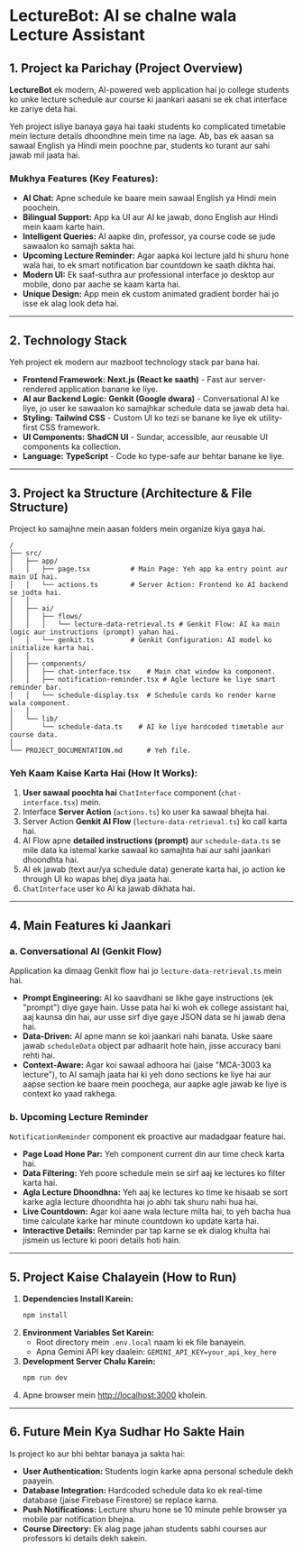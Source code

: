 # LectureBot: AI se chalne wala Lecture Assistant

## 1. Project ka Parichay (Project Overview)

**LectureBot** ek modern, AI-powered web application hai jo college students ko unke lecture schedule aur course ki jaankari aasani se ek chat interface ke zariye deta hai.

Yeh project isliye banaya gaya hai taaki students ko complicated timetable mein lecture details dhoondhne mein time na lage. Ab, bas ek aasan sa sawaal English ya Hindi mein poochne par, students ko turant aur sahi jawab mil jaata hai.

### Mukhya Features (Key Features):

*   **AI Chat:** Apne schedule ke baare mein sawaal English ya Hindi mein poochein.
*   **Bilingual Support:** App ka UI aur AI ke jawab, dono English aur Hindi mein kaam karte hain.
*   **Intelligent Queries:** AI aapke din, professor, ya course code se jude sawaalon ko samajh sakta hai.
*   **Upcoming Lecture Reminder:** Agar aapka koi lecture jald hi shuru hone wala hai, to ek smart notification bar countdown ke saath dikhta hai.
*   **Modern UI:** Ek saaf-suthra aur professional interface jo desktop aur mobile, dono par aache se kaam karta hai.
*   **Unique Design:** App mein ek custom animated gradient border hai jo isse ek alag look deta hai.

---

## 2. Technology Stack

Yeh project ek modern aur mazboot technology stack par bana hai.

*   **Frontend Framework:** **Next.js (React ke saath)** - Fast aur server-rendered application banane ke liye.
*   **AI aur Backend Logic:** **Genkit (Google dwara)** - Conversational AI ke liye, jo user ke sawaalon ko samajhkar schedule data se jawab deta hai.
*   **Styling:** **Tailwind CSS** - Custom UI ko tezi se banane ke liye ek utility-first CSS framework.
*   **UI Components:** **ShadCN UI** - Sundar, accessible, aur reusable UI components ka collection.
*   **Language:** **TypeScript** - Code ko type-safe aur behtar banane ke liye.

---

## 3. Project ka Structure (Architecture & File Structure)

Project ko samajhne mein aasan folders mein organize kiya gaya hai.

```
/
├── src/
│   ├── app/
│   │   ├── page.tsx          # Main Page: Yeh app ka entry point aur main UI hai.
│   │   └── actions.ts        # Server Action: Frontend ko AI backend se jodta hai.
│   │
│   ├── ai/
│   │   ├── flows/
│   │   │   └── lecture-data-retrieval.ts # Genkit Flow: AI ka main logic aur instructions (prompt) yahan hai.
│   │   └── genkit.ts         # Genkit Configuration: AI model ko initialize karta hai.
│   │
│   ├── components/
│   │   ├── chat-interface.tsx    # Main chat window ka component.
│   │   ├── notification-reminder.tsx # Agle lecture ke liye smart reminder bar.
│   │   └── schedule-display.tsx  # Schedule cards ko render karne wala component.
│   │
│   └── lib/
│       └── schedule-data.ts    # AI ke liye hardcoded timetable aur course data.
│
└── PROJECT_DOCUMENTATION.md      # Yeh file.
```

### Yeh Kaam Kaise Karta Hai (How It Works):

1.  **User sawaal poochta hai** `ChatInterface` component (`chat-interface.tsx`) mein.
2.  Interface **Server Action** (`actions.ts`) ko user ka sawaal bhejta hai.
3.  Server Action **Genkit AI Flow** (`lecture-data-retrieval.ts`) ko call karta hai.
4.  AI Flow apne **detailed instructions (prompt)** aur `schedule-data.ts` se mile data ka istemal karke sawaal ko samajhta hai aur sahi jaankari dhoondhta hai.
5.  AI ek jawab (text aur/ya schedule data) generate karta hai, jo action ke through UI ko wapas bhej diya jaata hai.
6.  `ChatInterface` user ko AI ka jawab dikhata hai.

---

## 4. Main Features ki Jaankari

### a. Conversational AI (Genkit Flow)

Application ka dimaag Genkit flow hai jo `lecture-data-retrieval.ts` mein hai.

*   **Prompt Engineering:** AI ko saavdhani se likhe gaye instructions (ek "prompt") diye gaye hain. Usse pata hai ki woh ek college assistant hai, aaj kaunsa din hai, aur usse sirf diye gaye JSON data se hi jawab dena hai.
*   **Data-Driven:** AI apne mann se koi jaankari nahi banata. Uske saare jawab `scheduleData` object par adhaarit hote hain, jisse accuracy bani rehti hai.
*   **Context-Aware:** Agar koi sawaal adhoora hai (jaise "MCA-3003 ka lecture"), to AI samajh jaata hai ki yeh dono sections ke liye hai aur aapse section ke baare mein poochega, aur aapke agle jawab ke liye is context ko yaad rakhega.

### b. Upcoming Lecture Reminder

`NotificationReminder` component ek proactive aur madadgaar feature hai.

*   **Page Load Hone Par:** Yeh component current din aur time check karta hai.
*   **Data Filtering:** Yeh poore schedule mein se sirf aaj ke lectures ko filter karta hai.
*   **Agla Lecture Dhoondhna:** Yeh aaj ke lectures ko time ke hisaab se sort karke agla lecture dhoondhta hai jo abhi tak shuru nahi hua hai.
*   **Live Countdown:** Agar koi aane wala lecture milta hai, to yeh bacha hua time calculate karke har minute countdown ko update karta hai.
*   **Interactive Details:** Reminder par tap karne se ek dialog khulta hai jismein us lecture ki poori details hoti hain.

---

## 5. Project Kaise Chalayein (How to Run)

1.  **Dependencies Install Karein:**
    ```bash
    npm install
    ```
2.  **Environment Variables Set Karein:**
    *   Root directory mein `.env.local` naam ki ek file banayein.
    *   Apna Gemini API key daalein: `GEMINI_API_KEY=your_api_key_here`
3.  **Development Server Chalu Karein:**
    ```bash
    npm run dev
    ```
4.  Apne browser mein [http://localhost:3000](http://localhost:3000) kholein.

---

## 6. Future Mein Kya Sudhar Ho Sakte Hain

Is project ko aur bhi behtar banaya ja sakta hai:

*   **User Authentication:** Students login karke apna personal schedule dekh paayein.
*   **Database Integration:** Hardcoded schedule data ko ek real-time database (jaise Firebase Firestore) se replace karna.
*   **Push Notifications:** Lecture shuru hone se 10 minute pehle browser ya mobile par notification bhejna.
*   **Course Directory:** Ek alag page jahan students sabhi courses aur professors ki details dekh sakein.
